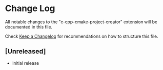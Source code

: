 # Change Log

All notable changes to the "c-cpp-cmake-project-creator" extension will be documented in this file.

Check [Keep a Changelog](http://keepachangelog.com/) for recommendations on how to structure this file.

## [Unreleased]

- Initial release
